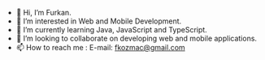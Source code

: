 - 👋 Hi, I’m Furkan.
- 👀 I’m interested in Web and Mobile Development.
- 🌱 I’m currently learning Java, JavaScript and TypeScript.
- 💞️ I’m looking to collaborate on developing web and mobile applications.
- 📫 How to reach me : E-mail: fkozmac@gmail.com
<!---
FurkanKozmac/FurkanKozmac is a ✨ special ✨ repository because its `README.md` (this file) appears on your GitHub profile.
You can click the Preview link to take a look at your changes.
--->
